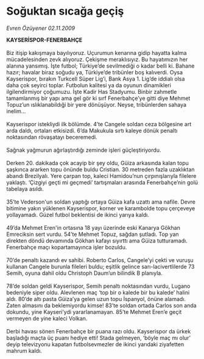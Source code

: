 # Soğuktan sıcağa geçiş

*Evren Özüyener 02.11.2009*

<div class="taraf_structure_2col_1zq">
<div class="margen_n">



 <p><strong>KAYSERİSPOR-FENERBAHÇE<br/></strong><br/>Biz itişip kakışmaya bayılıyoruz. Uçurumun kenarına gidip hayatta kalma mücadelesinden zevk alıyoruz. Çekişme meraklısıyız. Bu hayatımızın her alanına yansımış. İşte futbol; Türkiye’de sevilmediği o kadar belli ki. Bahane hazır; havalar biraz soğudu ya, Türkiye’de tribünler boş kalıverdi. Oysa Kayserispor, bırakın Turkcell Süper Lig’i, Bank Asya 1. Lig’de iddialı olsa daha çok seyirci toplar. Futbolun kalitesi ya da oyunun dinamikleri ilgilendirmiyor çoğumuzu. İşte Kadir Has Stadyumu. Binbir zahmetle tamamlanmış bir yapı ama gel gör ki sırf Fenerbahçe’ye gitti diye Mehmet Topuz’un ıslıklanabildıği bir yere dönüşüyor. Neyse, tribünlerden sahaya inelim… <br/><br/>Kayserispor istekliydi ilk bölümde. 4’te Cangele soldan ceza bölgesine art arda daldı, ortaları etkisizdi. 6’da Makukula sırtı kaleye dönük penaltı noktasından rövaşatayı beceremedi. <br/><br/>Sağnak yağmurun ağırlaştırdığı zeminde işleri güçleştiriyordu. <br/><br/>Derken 20. dakikada çok acayip bir şey oldu, Güiza arkasında kalan topu şaşkınca ararken topu önünde buldu Cristian. 30 metreden fazla uzaklıktan abandı Brezilyalı. Yere çarpan top, kaleci Hamidou’nun çırpınışlarıyla filelere yaklaştı. ‘Çizgiyi geçti mi geçmedi’ tartışmaları arasında Fenerbahçe’nin golü tabelaya asıldı. <br/><br/>35’te Vederson'un soldan yaptığı ortaya Güiza kafa uzattı ama nafile. Devre bitimine yakın yüklenen Kayserispor, korner ve karambolde topu çerçeveye yollayamadı. Güzel futbol beklentisi de ikinci yarıya kaldı. <br/><br/>49’da Mehmet Eren'in ortasına 18 yayı üzerinde eski Kanarya Gökhan Emreciksin sert vurdu. 54’te Mehmet Topuz, sağdan şutladı. Top yan direkten döndü devamında Gökhan kafayı sıyırttı ama Güiza tutturamadı. Fenerbahçe maçı kopartamayınca işler bozuldu. <br/><br/>70’de penaltı kazandı ev sahibi. Roberto Carlos, Cangele’yi çekti ve vuruşu kullanan Cangele burunla fileleri buldu; eşitlik gelince sarı-lacivertlilerde 73 Semih, oyuna dahil oldu Christoph Daum’un bilindik B planıyla. <br/><br/>78’de soldan geldi Kayserispor, Semih penaltı noktasından vurdu, Lugano bedeniyle siper oldu. Alevlenen maç ‘top bir o kalede bir bu kalede’ halini aldı. 80’de altı pasta Güiza’ya gelen uzun topu İspanyol, önüne alamadı. Zaten almasını da beklemiyordu kimse! 83’te soldan ortada Carlos son anda dokundu, yine Kayseri’ydi yararlanamayan. 85’te Mehmet Eren’e geçit vermeyen de yine kaleci Volkan. <br/><br/>Derbi havası sönen Fenerbahçe bir puana razı oldu. Kayserispor da ürkek başladığı maçta üç puanı hediye etti! Stada gelmeyen, ‘böyle maç mı olur’ deyip televizyonu kapatan futbolsevmezler de ikinci yarıdaki ziyafetten mahrum kaldı.</p>
<br/>
<br/>
<br/>



<br/>


<div id="taraf_not">
</div>

</div>


</div>
